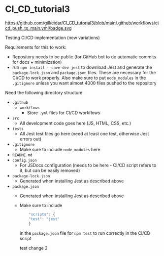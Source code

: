 # CI_CD_tutorial3
https://github.com/gilkeidar/CI_CD_tutorial3/blob/main/.github/workflows/cicd_push_to_main.yml/badge.svg

Testing CI/CD implementation (new variations)

Requirements for this to work:

* Repository needs to be public (for GitHub bot to do automatic commits for docs + minimization)
* run `npm install --save-dev jest` to download Jest and generate the `package-lock.json` and `package.json` files. These are necessary for the CI/CD to work properly. Also make sure to put `node_modules` in the `.gitignore` unless you want almost 4000 files pushed to the repository

Need the following directory structure

* `.github`
  * `workflows`
    * Store `.yml` files for CI/CD workflows
* `src`
  * All development code goes here (JS, HTML, CSS, etc.)
* `tests`
  * All Jest test files go here (need at least one test, otherwise Jest errors out)
* `.gitignore`
  * Make sure to include `node_modules` here
* `README.md`
* `config.json`
  * For JSDocs configuration (needs to be here - CI/CD script refers to it, but can be easily removed)
* `package-lock.json`
  * Generated when installing Jest as described above
* `package.json`
  * Generated when installing Jest as described above
  * Make sure to include
    ```javascript
        "scripts": {
        "test": "jest"
        }
    ```
    in the `package.json` file for `npm test` to run correctly in the CI/CD script

    test change 2